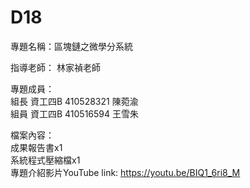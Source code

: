 # D18
專題名稱：區塊鏈之微學分系統  

指導老師： 林家禎老師  

專題成員：  
  組長 資工四B  410528321  陳菀渝  
  組員 資工四B  410516594  王雪朱  

檔案內容：  
  成果報告書x1  
  系統程式壓縮檔x1  
  專題介紹影片YouTube link: https://youtu.be/BIQ1_6ri8_M  
